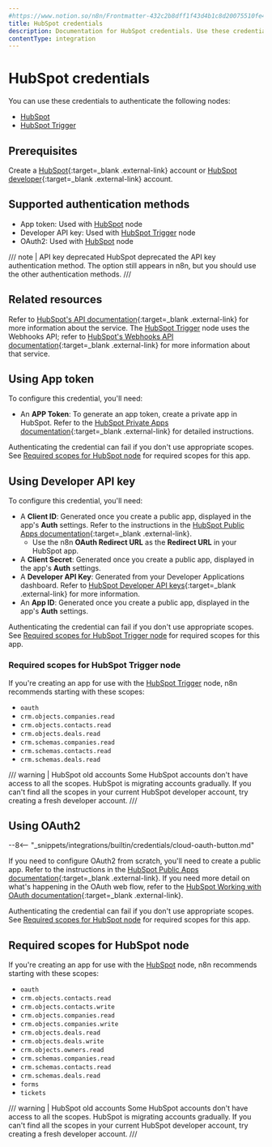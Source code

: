 ```yaml
---
#https://www.notion.so/n8n/Frontmatter-432c2b8dff1f43d4b1c8d20075510fe4
title: HubSpot credentials
description: Documentation for HubSpot credentials. Use these credentials to authenticate HubSpot in n8n, a workflow automation platform.
contentType: integration
---
```


# HubSpot credentials

You can use these credentials to authenticate the following nodes:

- [HubSpot](/integrations/builtin/app-nodes/n8n-nodes-base.hubspot/)
- [HubSpot Trigger](/integrations/builtin/trigger-nodes/n8n-nodes-base.hubspottrigger/)

## Prerequisites

Create a [HubSpot](https://www.hubspot.com/){:target=_blank .external-link} account or [HubSpot developer](https://developers.hubspot.com/){:target=_blank .external-link} account.

## Supported authentication methods

- App token: Used with [HubSpot](/integrations/builtin/app-nodes/n8n-nodes-base.hubspot/) node
- Developer API key: Used with [HubSpot Trigger](/integrations/builtin/trigger-nodes/n8n-nodes-base.hubspottrigger/) node
- OAuth2: Used with [HubSpot](/integrations/builtin/app-nodes/n8n-nodes-base.hubspot/) node

/// note | API key deprecated
HubSpot deprecated the API key authentication method. The option still appears in n8n, but you should use the other authentication methods.
///

## Related resources

Refer to [HubSpot's API documentation](https://developers.hubspot.com/docs/api/overview){:target=_blank .external-link} for more information about the service. The [HubSpot Trigger](/integrations/builtin/trigger-nodes/n8n-nodes-base.hubspottrigger/) node uses the Webhooks API; refer to [HubSpot's Webhooks API documentation](https://developers.hubspot.com/docs/api/webhooks){:target=_blank .external-link} for more information about that service.

## Using App token

To configure this credential, you'll need:

- An **APP Token**: To generate an app token, create a private app in HubSpot. Refer to the [HubSpot Private Apps documentation](https://developers.hubspot.com/docs/api/private-apps){:target=_blank .external-link} for detailed instructions.

Authenticating the credential can fail if you don't use appropriate scopes. See [Required scopes for HubSpot node](#required-scopes-for-hubspot-node) for required scopes for this app.

## Using Developer API key

To configure this credential, you'll need:

- A **Client ID**: Generated once you create a public app, displayed in the app's **Auth** settings. Refer to the instructions in the [HubSpot Public Apps documentation](https://developers.hubspot.com/docs/api/creating-an-app){:target=_blank .external-link}.
    - Use the n8n **OAuth Redirect URL** as the **Redirect URL** in your HubSpot app.
- A **Client Secret**: Generated once you create a public app, displayed in the app's **Auth** settings.
- A **Developer API Key**: Generated from your Developer Applications dashboard. Refer to [HubSpot Developer API keys](https://legacydocs.hubspot.com/docs/faq/developer-api-keys){:target=_blank .external-link} for more information.
- An **App ID**: Generated once you create a public app, displayed in the app's **Auth** settings.

Authenticating the credential can fail if you don't use appropriate scopes. See [Required scopes for HubSpot Trigger node](#required-scopes-for-hubspot-trigger-node) for required scopes for this app.

### Required scopes for HubSpot Trigger node

If you're creating an app for use with the [HubSpot Trigger](/integrations/builtin/trigger-nodes/n8n-nodes-base.hubspottrigger/) node, n8n recommends starting with these scopes:

* `oauth`
* `crm.objects.companies.read`
* `crm.objects.contacts.read`
* `crm.objects.deals.read`
* `crm.schemas.companies.read`
* `crm.schemas.contacts.read`
* `crm.schemas.deals.read`

/// warning | HubSpot old accounts
Some HubSpot accounts don't have access to all the scopes. HubSpot is migrating accounts gradually. If you can't find all the scopes in your current HubSpot developer account, try creating a fresh developer account.
///

## Using OAuth2

--8<-- "_snippets/integrations/builtin/credentials/cloud-oauth-button.md"

If you need to configure OAuth2 from scratch, you'll need to create a public app. Refer to the instructions in the [HubSpot Public Apps documentation](https://developers.hubspot.com/docs/api/creating-an-app){:target=_blank .external-link}. If you need more detail on what's happening in the OAuth web flow, refer to the [HubSpot Working with OAuth documentation](https://developers.hubspot.com/docs/api/working-with-oauth){:target=_blank .external-link}.

Authenticating the credential can fail if you don't use appropriate scopes. See [Required scopes for HubSpot node](#required-scopes-for-hubspot-node) for required scopes for this app.

## Required scopes for HubSpot node

If you're creating an app for use with the [HubSpot](/integrations/builtin/app-nodes/n8n-nodes-base.hubspot/) node, n8n recommends starting with these scopes:

* `oauth`
* `crm.objects.contacts.read`
* `crm.objects.contacts.write`
* `crm.objects.companies.read`
* `crm.objects.companies.write`
* `crm.objects.deals.read`
* `crm.objects.deals.write`
* `crm.objects.owners.read`
* `crm.schemas.companies.read`
* `crm.schemas.contacts.read`
* `crm.schemas.deals.read`
* `forms`
* `tickets`

/// warning | HubSpot old accounts
Some HubSpot accounts don't have access to all the scopes. HubSpot is migrating accounts gradually. If you can't find all the scopes in your current HubSpot developer account, try creating a fresh developer account.
///
